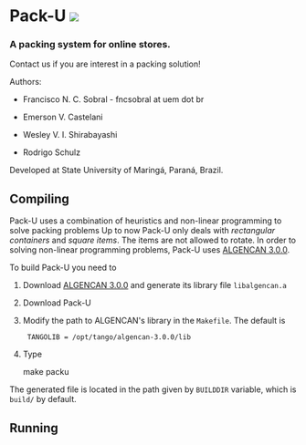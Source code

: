 # Pack-U ![][logo]

### A packing system for online stores.


Contact us if you are interest in a packing solution!

Authors:

  - Francisco N. C. Sobral - fncsobral at uem dot br

  - Emerson V. Castelani
  
  - Wesley V. I. Shirabayashi
  
  - Rodrigo Schulz 

Developed at State University of Maringá, Paraná, Brazil.

## Compiling

Pack-U uses a combination of heuristics and non-linear
programming to solve packing problems Up to now Pack-U only deals with
*rectangular containers* and *square items*. The items are not allowed
to rotate. In order to solving non-linear programming problems, Pack-U
uses [ALGENCAN 3.0.0][algencan].

To build Pack-U you need to

  1. Download [ALGENCAN 3.0.0][algencan] and generate its library file
  `libalgencan.a`

  1. Download Pack-U

  1. Modify the path to ALGENCAN's library in the `Makefile`. The
  default is

          TANGOLIB = /opt/tango/algencan-3.0.0/lib

  1. Type
  
        make packu

The generated file is located in the path given by `BUILDDIR`
variable, which is `build/` by default.

## Running

[logo]: docs/packu-small.png

[algencan]: http://www.ime.usp.br/~egbirgin/tango
